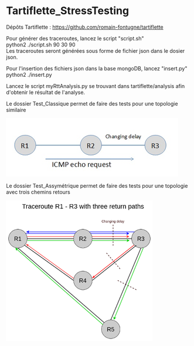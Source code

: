 # Tartiflette_StressTesting

Dépôts Tartiflette : https://github.com/romain-fontugne/tartiflette

Pour générer des traceroutes, lancez le script "script.sh"   
python2 ./script.sh 90 30 90  
Les traceroutes seront générées sous forme de fichier json dans le dosier json.

Pour l'insertion des fichiers json dans la base mongoDB, lancez "insert.py"  
python2 ./insert.py
  
Lancez le script myRttAnalysis.py se trouvant dans tartiflette/analysis afin d'obtenir le résultat de l'analyse.


Le dossier Test_Classique permet de faire des tests pour une topologie similaire

![Screenshot](Test_Classique/route%20det.jpg)


Le dossier Test_Assymétrique permet de faire des tests pour une topologie avec trois chemins retours

![Screenshot](Test_Assymetrique/routes.png)

